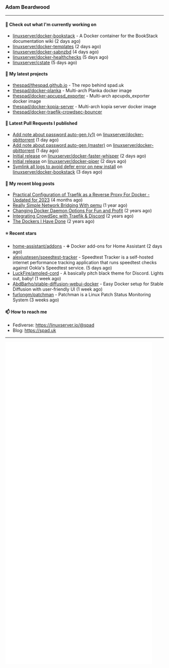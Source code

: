 ### Adam Beardwood
---
#### 👷 Check out what I'm currently working on

- [linuxserver/docker-bookstack](https://github.com/linuxserver/docker-bookstack) - A Docker container for the BookStack documentation wiki (2 days ago)
- [linuxserver/docker-templates](https://github.com/linuxserver/docker-templates) (2 days ago)
- [linuxserver/docker-sabnzbd](https://github.com/linuxserver/docker-sabnzbd) (4 days ago)
- [linuxserver/docker-healthchecks](https://github.com/linuxserver/docker-healthchecks) (5 days ago)
- [linuxserver/cstate](https://github.com/linuxserver/cstate) (5 days ago)

#### 🌱 My latest projects

- [thespad/thespad.github.io](https://github.com/thespad/thespad.github.io) - The repo behind spad.uk
- [thespad/docker-planka](https://github.com/thespad/docker-planka) - Multi-arch Planka docker image
- [thespad/docker-apcupsd_exporter](https://github.com/thespad/docker-apcupsd_exporter) - Multi-arch apcupds_exporter docker image
- [thespad/docker-kopia-server](https://github.com/thespad/docker-kopia-server) - Multi-arch kopia server docker image 
- [thespad/docker-traefik-crowdsec-bouncer](https://github.com/thespad/docker-traefik-crowdsec-bouncer)

#### 🔨 Latest Pull Requests I published

- [Add note about password auto-gen (v1)](https://github.com/linuxserver/docker-qbittorrent/pull/270) on [linuxserver/docker-qbittorrent](https://github.com/linuxserver/docker-qbittorrent) (1 day ago)
- [Add note about password auto-gen (master)](https://github.com/linuxserver/docker-qbittorrent/pull/269) on [linuxserver/docker-qbittorrent](https://github.com/linuxserver/docker-qbittorrent) (1 day ago)
- [Initial release](https://github.com/linuxserver/docker-faster-whisper/pull/1) on [linuxserver/docker-faster-whisper](https://github.com/linuxserver/docker-faster-whisper) (2 days ago)
- [Initial release](https://github.com/linuxserver/docker-piper/pull/1) on [linuxserver/docker-piper](https://github.com/linuxserver/docker-piper) (2 days ago)
- [Symlink all logs to avoid defer error on new install](https://github.com/linuxserver/docker-bookstack/pull/196) on [linuxserver/docker-bookstack](https://github.com/linuxserver/docker-bookstack) (3 days ago)

#### 📜 My recent blog posts

- [Practical Configuration of Traefik as a Reverse Proxy For Docker - Updated for 2023](https://www.spad.uk/posts/practical-configuration-of-traefik-as-a-reverse-proxy-for-docker-updated-for-2023/) (4 months ago)
- [Really Simple Network Bridging With qemu](https://www.spad.uk/posts/really-simple-network-bridging-with-qemu/) (1 year ago)
- [Changing Docker Daemon Options For Fun and Profit](https://www.spad.uk/posts/changing-docker-daemon-options-for-fun-and-profit/) (2 years ago)
- [Integrating CrowdSec with Traefik &amp; Discord](https://www.spad.uk/posts/integrating-crowdsec-with-traefik-discord/) (2 years ago)
- [The Dockers I Have Done](https://www.spad.uk/posts/the-dockers-i-have-done/) (2 years ago)

#### ⭐ Recent stars

- [home-assistant/addons](https://github.com/home-assistant/addons) - :heavy_plus_sign: Docker add-ons for Home Assistant (2 days ago)
- [alexjustesen/speedtest-tracker](https://github.com/alexjustesen/speedtest-tracker) - Speedtest Tracker is a self-hosted internet performance tracking application that runs speedtest checks against Ookla&#39;s Speedtest service. (5 days ago)
- [LuckFire/amoled-cord](https://github.com/LuckFire/amoled-cord) - A basically pitch black theme for Discord. Lights out, baby! (1 week ago)
- [AbdBarho/stable-diffusion-webui-docker](https://github.com/AbdBarho/stable-diffusion-webui-docker) - Easy Docker setup for Stable Diffusion with user-friendly UI (1 week ago)
- [furlongm/patchman](https://github.com/furlongm/patchman) - Patchman is a Linux Patch Status Monitoring System (3 weeks ago)

#### 📫 How to reach me
- Fediverse: https://linuxserver.io/@spad
- Blog: https://spad.uk
---
<img src="https://raw.githubusercontent.com/thespad/thespad/main/github-metrics.svg">
